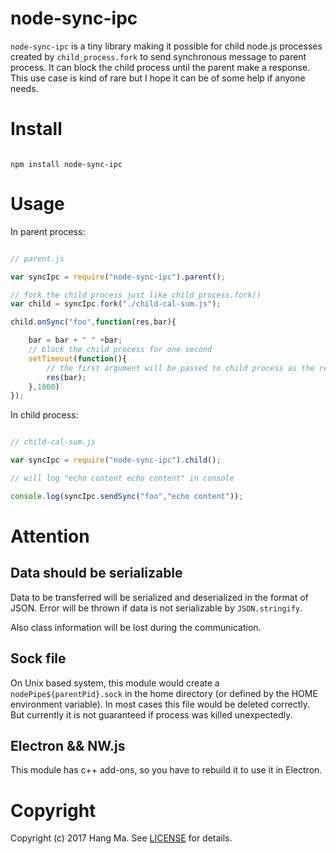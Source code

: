 # node-sync-ipc

`node-sync-ipc` is a tiny library making it possible for child node.js processes created by `child_process.fork` to send synchronous message to parent process. It can block the child process until the parent make a response. This use case is kind of rare but I hope it can be of some help if anyone needs.

# Install

````shell

npm install node-sync-ipc

````

# Usage

In parent process:



````javascript

// parent.js

var syncIpc = require("node-sync-ipc").parent();

// fork the child process just like child_process.fork()
var child = syncIpc.fork("./child-cal-sum.js");

child.onSync("foo",function(res,bar){

    bar = bar + " " +bar;
    // block the child process for one second
    setTimeout(function(){
        // the first argument will be passed to child process as the result
        res(bar);
    },1000)
});

````

In child process:

````javascript

// child-cal-sum.js

var syncIpc = require("node-sync-ipc").child();

// will log "echo content echo content" in console

console.log(syncIpc.sendSync("foo","echo content"));

````

# Attention

## Data should be serializable

Data to be transferred will be serialized and deserialized in the format of JSON. Error will be thrown if data is not serializable by `JSON.stringify`.

Also class information will be lost during the communication.


## Sock file

On Unix based system, this module would create a `nodePipe${parentPid}.sock` in the home directory (or defined by the HOME environment variable). In most cases this file would be deleted correctly. But currently it is not guaranteed if process was killed unexpectedly.


## Electron && NW.js

This module has c++ add-ons, so you have to rebuild it to use it in Electron.

# Copyright

Copyright (c) 2017 Hang Ma. See [LICENSE](https://github.com/mmhunter/node-sync-ipc/blob/master/LICENSE) for details.



